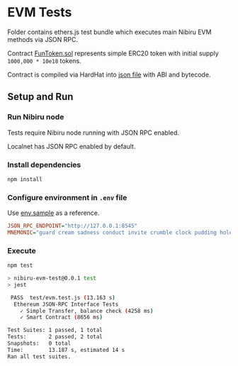 # EVM Tests

Folder contains ethers.js test bundle which executes main
Nibiru EVM methods via JSON RPC. 

Contract [FunToken.sol](./contracts/FunToken.sol) represents
simple ERC20 token with initial supply `1000,000 * 10e18` tokens.

Contract is compiled via HardHat into [json file](./contracts/FunTokenCompiled.json)
with ABI and bytecode.


## Setup and Run

### Run Nibiru node

Tests require Nibiru node running with JSON RPC enabled.

Localnet has JSON RPC enabled by default.

### Install dependencies

```bash
npm install
```

### Configure environment in `.env` file

Use [env.sample](./.env_sample) as a reference.

```ini
JSON_RPC_ENDPOINT="http://127.0.0.1:8545"
MNEMONIC="guard cream sadness conduct invite crumble clock pudding hole grit liar hotel maid produce squeeze return argue turtle know drive eight casino maze host"
```

### Execute

```bash
npm test

> nibiru-evm-test@0.0.1 test
> jest

 PASS  test/evm.test.js (13.163 s)
  Ethereum JSON-RPC Interface Tests
    ✓ Simple Transfer, balance check (4258 ms)
    ✓ Smart Contract (8656 ms)

Test Suites: 1 passed, 1 total
Tests:       2 passed, 2 total
Snapshots:   0 total
Time:        13.187 s, estimated 14 s
Ran all test suites.
```
